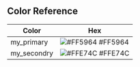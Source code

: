 ## Color Reference

| Color             | Hex                                                                |
| ----------------- | ------------------------------------------------------------------ |
| my_primary | ![#FF5964](https://via.placeholder.com/10/0a192f?text=+) #FF5964 |
| my_secondry | ![#FFE74C](https://via.placeholder.com/10/f8f8f8?text=+) #FFE74C |


